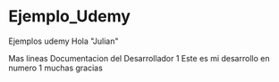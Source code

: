 # Ejemplo_Udemy
Ejemplos udemy
Hola "Julian"

Mas lineas
Documentacion del Desarrollador 1
Este es mi desarrollo en numero 1 muchas gracias

